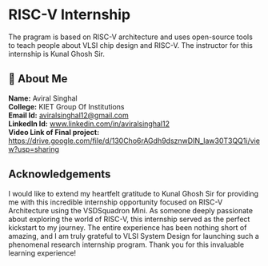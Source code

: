 
# RISC-V Internship

The pragram is based on RISC-V architecture and uses open-source tools to teach people about VLSI chip design and RISC-V. The instructor for this internship is Kunal Ghosh Sir.





## 🚀 About Me
**Name:** Aviral Singhal \
**College:** KIET Group Of Institutions \
**Email Id:** aviralsinghal12@gmail.com \
**LinkedIn Id:** www.linkedin.com/in/aviralsinghal12 \
**Video Link of Final project:** https://drive.google.com/file/d/130Cho6rAGdh9dsznwDIN_law30T3QQ1i/view?usp=sharing

## Acknowledgements

I would like to extend my heartfelt gratitude to Kunal Ghosh Sir for providing me with this incredible internship opportunity focused on RISC-V Architecture using the VSDSquadron Mini. As someone deeply passionate about exploring the world of RISC-V, this internship served as the perfect kickstart to my journey. The entire experience has been nothing short of amazing, and I am truly grateful to VLSI System Design for launching such a phenomenal research internship program. Thank you for this invaluable learning experience!
